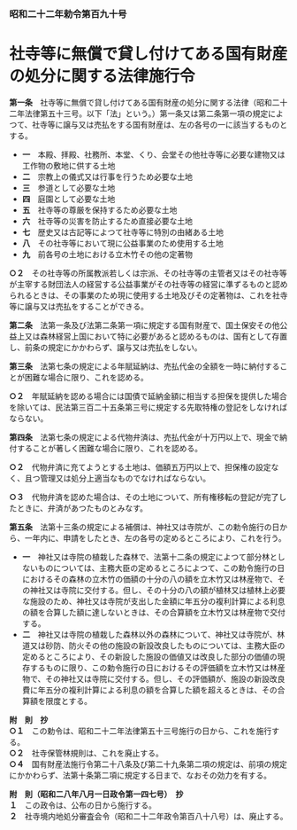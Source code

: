 ### 昭和二十二年勅令第百九十号  
# 社寺等に無償で貸し付けてある国有財産の処分に関する法律施行令  
  
**第一条**　社寺等に無償で貸し付けてある国有財産の処分に関する法律（昭和二十二年法律第五十三号。以下「法」という。）第一条又は第二条第一項の規定によつて、社寺等に譲与又は売払をする国有財産は、左の各号の一に該当するものとする。  
* **一**　本殿、拝殿、社務所、本堂、くり、会堂その他社寺等に必要な建物又は工作物の敷地に供する土地  
* **二**　宗教上の儀式又は行事を行うため必要な土地  
* **三**　参道として必要な土地  
* **四**　庭園として必要な土地  
* **五**　社寺等の尊厳を保持するため必要な土地  
* **六**　社寺等の災害を防止するため直接必要な土地  
* **七**　歴史又は古記等によつて社寺等に特別の由緒ある土地  
* **八**　その社寺等において現に公益事業のため使用する土地  
* **九**　前各号の土地における立木竹その他の定著物  
  
**○２**　その社寺等の所属教派若しくは宗派、その社寺等の主管者又はその社寺等が主宰する財団法人の経営する公益事業がその社寺等の経営に準ずるものと認められるときは、その事業のため現に使用する土地及びその定著物は、これを社寺等に譲与又は売払をすることができる。  
  
**第二条**　法第一条及び法第二条第一項に規定する国有財産で、国土保安その他公益上又は森林経営上国において特に必要があると認めるものは、国有として存置し、前条の規定にかかわらず、譲与又は売払をしない。  
  
**第三条**　法第七条の規定による年賦延納は、売払代金の全額を一時に納付することが困難な場合に限り、これを認める。  
  
**○２**　年賦延納を認める場合には国債で延納金額に相当する担保を提供した場合を除いては、民法第三百二十五条第三号に規定する先取特権の登記をしなければならない。  
  
**第四条**　法第七条の規定による代物弁済は、売払代金が十万円以上で、現金で納付することが著しく困難な場合に限り、これを認める。  
  
**○２**　代物弁済に充てようとする土地は、価額五万円以上で、担保権の設定なく、且つ管理又は処分上適当なものでなければならない。  
  
**○３**　代物弁済を認めた場合は、その土地について、所有権移転の登記が完了したときに、弁済があつたものとみなす。  
  
**第五条**　法第十三条の規定による補償は、神社又は寺院が、この勅令施行の日から、一年内に、申請をしたとき、左の各号の定めるところにより、これを行う。  
* **一**　神社又は寺院の植栽した森林で、法第十二条の規定によつて部分林としないものについては、主務大臣の定めるところによつて、この勅令施行の日におけるその森林の立木竹の価額の十分の八の額を立木竹又は林産物で、その神社又は寺院に交付する。但し、その十分の八の額が植林又は植林上必要な施設のため、神社又は寺院が支出した金額に年五分の複利計算による利息の額を合算した額に達しないときは、その合算額を立木竹又は林産物で交付する。  
* **二**　神社又は寺院の植栽した森林以外の森林について、神社又は寺院が、林道又は砂防、防火その他の施設の新設改良したものについては、主務大臣の定めるところにより、その新設した施設の価値又は改良した部分の価値の現存するものに限り、この勅令施行の日におけるその評価額を立木竹又は林産物で、その神社又は寺院に交付する。但し、その評価額が、施設の新設改良費に年五分の複利計算による利息の額を合算した額を超えるときは、その合算額を限度とする。  
  
**附　則　抄**  
**○１**　この勅令は、昭和二十二年法律第五十三号施行の日から、これを施行する。  
**○２**　社寺保管林規則は、これを廃止する。  
**○４**　国有財産法施行令第二十八条及び第二十九条第二項の規定は、前項の規定にかかわらず、法第十条第二項に規定する日まで、なおその効力を有する。  
  
**附　則（昭和二八年八月一日政令第一四七号）　抄**  
**１**　この政令は、公布の日から施行する。  
**２**　社寺境内地処分審査会令（昭和二十二年政令第百八十八号）は、廃止する。  
  
